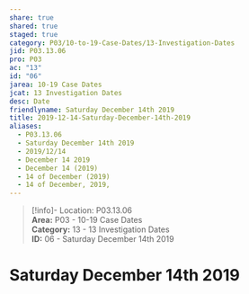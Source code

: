 ```yaml
---  
share: true  
shared: true  
staged: true  
category: P03/10-to-19-Case-Dates/13-Investigation-Dates  
jid: P03.13.06  
pro: P03  
ac: "13"  
id: "06"  
jarea: 10-19 Case Dates  
jcat: 13 Investigation Dates  
desc: Date  
friendlyname: Saturday December 14th 2019  
title: 2019-12-14-Saturday-December-14th-2019  
aliases:  
  - P03.13.06  
  - Saturday December 14th 2019  
  - 2019/12/14  
  - December 14 2019  
  - December 14 (2019)  
  - 14 of December (2019)  
  - 14 of December, 2019,  
---  
```

  
>[!info]- Location: P03.13.06  
>**Area:** P03 - 10-19 Case Dates  
>**Category:** 13 - 13 Investigation Dates  
>**ID:** 06 - Saturday December 14th 2019  
  
# Saturday December 14th 2019  
